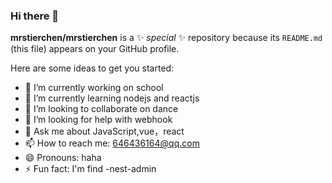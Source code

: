 ### Hi there 👋

**mrstierchen/mrstierchen** is a ✨ _special_ ✨ repository because its `README.md` (this file) appears on your GitHub profile.

Here are some ideas to get you started:

- 🔭 I’m currently working on school
- 🌱 I’m currently learning nodejs and reactjs
- 👯 I’m looking to collaborate on dance
- 🤔 I’m looking for help with webhook
- 💬 Ask me about JavaScript,vue，react
- 📫 How to reach me: 646436164@qq.com
- 😄 Pronouns: haha
- ⚡ Fun fact: I'm find
  -nest-admin
